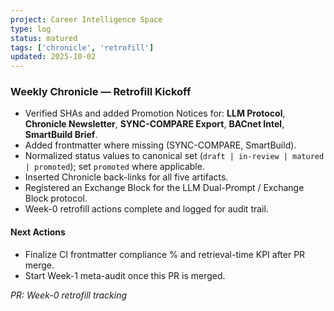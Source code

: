```yaml
---
project: Career Intelligence Space
type: log
status: matured
tags: ['chronicle', 'retrofill']
updated: 2025-10-02
---
```


### Weekly Chronicle — Retrofill Kickoff

- Verified SHAs and added Promotion Notices for: **LLM Protocol**, **Chronicle Newsletter**, **SYNC-COMPARE Export**, **BACnet Intel**, **SmartBuild Brief**.
- Added frontmatter where missing (SYNC-COMPARE, SmartBuild).
- Normalized status values to canonical set (`draft | in-review | matured | promoted`); set `promoted` where applicable.
- Inserted Chronicle back-links for all five artifacts.
- Registered an Exchange Block for the LLM Dual-Prompt / Exchange Block protocol.
- Week-0 retrofill actions complete and logged for audit trail.

#### Next Actions
- Finalize CI frontmatter compliance % and retrieval-time KPI after PR merge.
- Start Week-1 meta-audit once this PR is merged.

_PR: Week-0 retrofill tracking_
